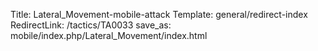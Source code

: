 Title: Lateral_Movement-mobile-attack
Template: general/redirect-index
RedirectLink: /tactics/TA0033
save_as: mobile/index.php/Lateral_Movement/index.html